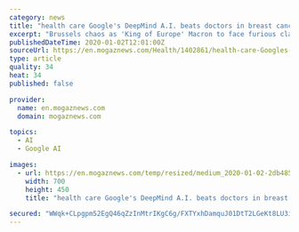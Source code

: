 ```yaml
---
category: news
title: "health care Google's DeepMind A.I. beats doctors in breast cancer screening trial"
excerpt: "Brussels chaos as 'King of Europe' Macron to face furious clampdown from von ... - Thursday 02nd January 2020 01:38 PM Dramatic moment police rescue woman as she is held at knifepoint by man who ... - Thursday 02nd January 2020 01:36 PM Jewish boy attacked on a bus and man punched in the throat in anti-Semitic ... - Thursday 02nd January 2020 ..."
publishedDateTime: 2020-01-02T12:01:00Z
sourceUrl: https://en.mogaznews.com/Health/1402861/health-care-Googles-DeepMind-AI-beats-doctors-in-breast-cancer-screening-trial.html
type: article
quality: 34
heat: 34
published: false

provider:
  name: en.mogaznews.com
  domain: mogaznews.com

topics:
  - AI
  - Google AI

images:
  - url: https://en.mogaznews.com/temp/resized/medium_2020-01-02-2db48500f1.jpg
    width: 700
    height: 450
    title: "health care Google's DeepMind A.I. beats doctors in breast cancer screening trial"

secured: "WWqk+CLpgpm52EgQ46qZzInMtrIKgC6g/FXTYxhDamquJ01DtT2LGeKt8LU3inXcCZjjm7dlxGX5BW2EnNrKZaVmIrPq/+mdgkh9NnW4eQSAygAPtiJ3L+nObIl2fPKpRfovaJKkQqR5TZIvbR1YVjuCMiDvhqKkngx6uWkqkXGPACCzuDogVbmU421D/3RVYrZj0G2TJYfn1dXOpfPIoo3LZRK8xiYmdFMn0P4d8VpWpzjlY9TKegiX/qex1MUplqWbHnYc7SPs9IlW3bj+wO5aWmsanQ70KL/LdwUmtAM=;Cj+VYfEq4Rx7UFZbDweiFw=="
---
```


